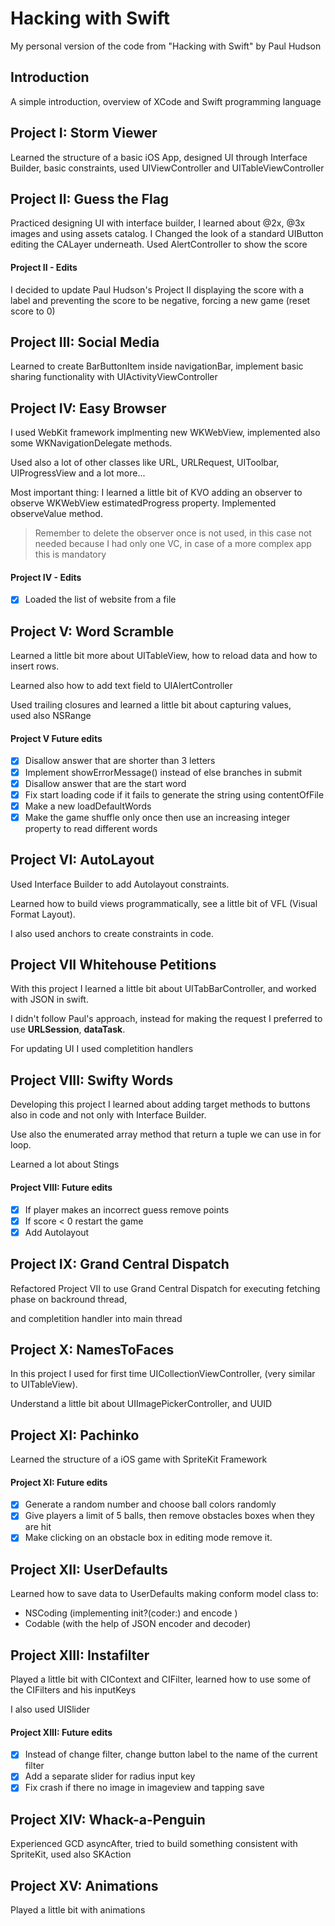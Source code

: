 # Hacking with Swift

My personal version of the code from "Hacking with Swift" by Paul Hudson

## Introduction

A simple introduction, overview of XCode and Swift programming language

## Project I: Storm Viewer

Learned the structure of a basic iOS App, designed UI through Interface Builder, basic constraints, used UIViewController and UITableViewController

## Project II: Guess the Flag

Practiced designing UI with interface builder, I learned about @2x, @3x images and using assets catalog. I Changed the look of a standard UIButton editing the CALayer underneath.
Used AlertController to show the score

#### Project II - Edits

I decided to update Paul Hudson's Project II displaying the score with a label and preventing the score to be negative, forcing a new game (reset score to 0)

## Project III: Social Media

Learned to create BarButtonItem inside navigationBar, implement basic sharing functionality with UIActivityViewController

## Project IV: Easy Browser

I used WebKit framework implmenting new WKWebView, implemented also some WKNavigationDelegate methods.  
  
Used also a lot of other classes like URL, URLRequest, UIToolbar, UIProgressView and a lot more...  
  
Most important thing: I learned a little bit of KVO adding an observer to observe WKWebView estimatedProgress property. Implemented observeValue method.

> Remember to delete the observer once is not used, in this case not needed because I had only one VC, in case of a more complex app this is mandatory

#### Project IV - Edits

- [x] Loaded the list of website from a file

## Project V: Word Scramble

Learned a little bit more about UITableView, how to reload data and how to insert rows.  
  
Learned also how to add text field to UIAlertController  
  
Used trailing closures and learned a little bit about capturing values,  
used also NSRange  

#### Project V Future edits

- [x] Disallow answer that are shorter than 3 letters
- [x] Implement showErrorMessage() instead of else branches in submit
- [x] Disallow answer that are the start word
- [x] Fix start loading code if it fails to generate the string using contentOfFile
- [x] Make a new loadDefaultWords
- [x] Make the game shuffle only once then use an increasing integer property to read different words

## Project VI: AutoLayout

Used Interface Builder to add Autolayout constraints.  
  
Learned how to build views programmatically, see a little bit of VFL (Visual Format Layout).  
  
I also used anchors to create constraints in code.

## Project VII Whitehouse Petitions

With this project I learned a little bit about UITabBarController, and worked with JSON in swift.  

I didn't follow Paul's approach, instead for making the request I preferred to use **URLSession**, **dataTask**.  
  
For updating UI I used completition handlers

## Project VIII: Swifty Words

Developing this project I learned about adding target methods to buttons also in code and not only with Interface Builder.  
  
Use also the enumerated array method that return a tuple we can use in for loop.

Learned a lot about Stings

#### Project VIII: Future edits

- [x] If player makes an incorrect guess remove points
- [x] If score < 0 restart the game
- [x] Add Autolayout

## Project IX: Grand Central Dispatch

Refactored Project VII to use Grand Central Dispatch for executing fetching phase on backround thread,  
  
and completition handler into main thread

## Project X: NamesToFaces

In this project I used for first time UICollectionViewController, (very similar to UITableView).  
  
Understand a little bit about UIImagePickerController, and UUID

## Project XI: Pachinko

Learned the structure of a iOS game with SpriteKit Framework

#### Project XI: Future edits

- [x] Generate a random number and choose ball colors randomly
- [x] Give players a limit of 5 balls, then remove obstacles boxes when they are hit
- [x] Make clicking on an obstacle box in editing mode remove it.

## Project XII: UserDefaults

Learned how to save data to UserDefaults making conform model class to:

- NSCoding (implementing init?(coder:) and encode )
- Codable (with the help of JSON encoder and decoder)

## Project XIII: Instafilter

Played a little bit with CIContext and CIFilter, learned how to use some of the CIFilters and his inputKeys

I also used UISlider

#### Project XIII: Future edits

- [x] Instead of change filter, change button label to the name of the current filter
- [x] Add a separate slider for radius input key
- [x] Fix crash if there no image in imageview and tapping save

## Project XIV: Whack-a-Penguin

Experienced GCD asyncAfter, tried to build something consistent with SpriteKit, used also SKAction

## Project XV: Animations

Played a little bit with animations
